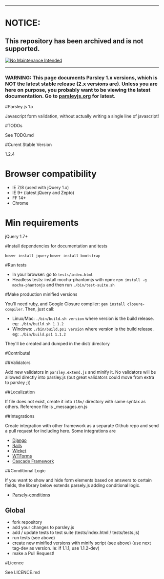 ***
# NOTICE:

## This repository has been archived and is not supported.

[![No Maintenance Intended](http://unmaintained.tech/badge.svg)](http://unmaintained.tech/)
***

### WARNING: This page documents Parsley 1.x versions, which is NOT the latest stable release (2.x versions are). Unless you are here on purpose, you probably want to be viewing the latest documentation. Go to [parsleyjs.org](http://parsleyjs.org) for latest.

#Parsley.js 1.x

Javascript form validation, without actually writing a single line of javascript!

#TODOs

See TODO.md

#Curent Stable Version

1.2.4

# Browser compatibility

  - IE 7/8 (used with jQuery 1.x)
  - IE 9+ (latest jQuery and Zepto)
  - FF 14+
  - Chrome

# Min requirements

jQuery 1.7+

#Install dependencies for documentation and tests

`bower install jquery`
`bower install bootstrap`

#Run tests

* In your browser: go to `tests/index.html`
* Headless tests: install mocha-phantomjs with npm: `npm install -g mocha-phantomjs` and then run `./bin/test-suite.sh`

#Make production minified versions

You'll need ruby, and Google Closure compiler: `gem install closure-compiler`. Then, just call:

* Linux/Mac: `./bin/build.sh version` where version is the build release. eg: `./bin/build.sh 1.1.2`
* Windows: `./bin/build.ps1 version` where version is the build release. eg: `./bin/build.ps1 1.1.2`

They'll be created and dumped in the dist/ directory

#Contribute!

##Validators

Add new validators in `parsley.extend.js` and minify it. No validators will be allowed directly into parsley.js
(but great validators could move from extra to parsley ;))

##Localization

If file does not exist, create it into `ì18n/` directory with same syntax as others.
Reference file is _messages.en.js

##Integrations

Create integration with other framework as a separate Github repo and send a pull request for including here.
Some integrations are

* [Django](https://github.com/agiliq/django-parsley)
* [Rails](https://github.com/mekishizufu/parsley-rails)
* [Wicket](https://github.com/code-troopers/wicket-jsr303-parsley)
* [WTForms](https://github.com/johannes-gehrs/wtforms-parsleyjs)
* [Cascade Framework](https://github.com/jslegers/cascadeframework/)

##Conditional Logic

If you want to show and hide form elements based on answers to certain fields, the library below extends parsely.js adding conditional logic.

* [Parsely-conditions](http://themonk.github.io/parsely-conditions/)

## Global

* fork repository
* add your changes to parsley.js
* add / update tests to test suite (tests/index.html / tests/tests.js)
* run tests (see above)
* create new minified versions with minify script (see above) (use next tag-dev as version. Ie: if 1.1.1, use 1.1.2-dev)
* make a Pull Request!

#Licence

See LICENCE.md

